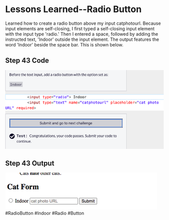 <html>
  <body>
    <h1>Lessons Learned--Radio Button</h1>
    <p>
      Learned how to create a radio button above my input catphotourl. Because 
      input elements are self-closing, I first typed a self-closing
      input element with the input type 'radio.' Then I entered a space,
      followed by adding the instructed text, 'Indoor' outside the input
      element. The output features the word 'Indoor' beside the space bar. This 
      is shown below. 
    </p>
   <h2>Step 43 Code</h2>
   <img src="https://github.com/jennisa1/freeCodeCamp-Projects/blob/main/Cat%20Photo%20Album%20app/Images/Step%2043%20Code.png?raw=true" alt="Step 43 Code"> 
     <h2>Step 43 Output</h2>
   <img src="https://github.com/jennisa1/freeCodeCamp-Projects/blob/main/Cat%20Photo%20Album%20app/Images/Step%2043%20Output.png?raw=true" alt="Step 43 Output"> 
    #RadioButton #Indoor #Radio #Button
  </body>
  </html>
